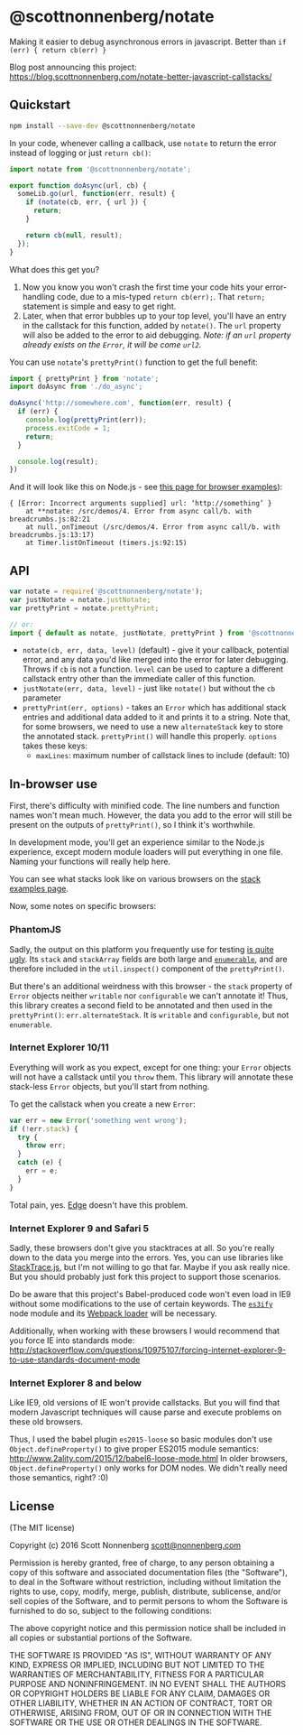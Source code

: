 # @scottnonnenberg/notate

Making it easier to debug asynchronous errors in javascript. Better than `if (err) { return cb(err) }`

Blog post announcing this project: https://blog.scottnonnenberg.com/notate-better-javascript-callstacks/

## Quickstart

```bash
npm install --save-dev @scottnonnenberg/notate
```

In your code, whenever calling a callback, use `notate` to return the error instead of logging or just `return cb()`:

```javascript
import notate from '@scottnonnenberg/notate';

export function doAsync(url, cb) {
  someLib.go(url, function(err, result) {
    if (notate(cb, err, { url }) {
      return;
    }

    return cb(null, result);
  });
}
```

What does this get you?

1. Now you know you won't crash the first time your code hits your error-handling code, due to a mis-typed `return cb(err);`. That `return;` statement is simple and easy to get right.
2. Later, when that error bubbles up to your top level, you'll have an entry in the callstack for this function, added by `notate()`. The `url` property will also be added to the error to aid debugging. _Note: if an `url` property already exists on the `Error`, it will be come `url2`._

You can use `notate`'s `prettyPrint()` function to get the full benefit:

```javascript
import { prettyPrint } from 'notate';
import doAsync from './do_async';

doAsync('http://somewhere.com', function(err, result) {
  if (err) {
    console.log(prettyPrint(err));
    process.exitCode = 1;
    return;
  }

  console.log(result);
})
```

And it will look like this on Node.js - see [this page for browser examples](https://github.com/scottnonnenberg/notate/blob/master/examples.md)):

```
{ [Error: Incorrect arguments supplied] url: ‘http://something’ }
    at **notate: /src/demos/4. Error from async call/b. with breadcrumbs.js:82:21
    at null._onTimeout (/src/demos/4. Error from async call/b. with breadcrumbs.js:13:17)
    at Timer.listOnTimeout (timers.js:92:15)
```

## API

```javascript
var notate = require('@scottnonnenberg/notate');
var justNotate = notate.justNotate;
var prettyPrint = notate.prettyPrint;

// or:
import { default as notate, justNotate, prettyPrint } from '@scottnonnenberg/notate';
```

* `notate(cb, err, data, level)` (default) - give it your callback, potential error, and any data you'd like merged into the error for later debugging. Throws if `cb` is not a function. `level` can be used to capture a different callstack entry other than the immediate caller of this function.
* `justNotate(err, data, level)` - just like `notate()` but without the `cb` parameter
* `prettyPrint(err, options)` - takes an `Error` which has additional stack entries and additional data added to it and prints it to a string. Note that, for some browsers, we need to use a new `alternateStack` key to store the annotated stack. `prettyPrint()` will handle this properly. `options` takes these keys:
  * `maxLines`: maximum number of callstack lines to include (default: 10)

## In-browser use

First, there's difficulty with minified code. The line numbers and function names won't mean much. However, the data you add to the error will still be present on the outputs of `prettyPrint()`, so I think it's worthwhile.

In development mode, you'll get an experience similar to the Node.js experience, except modern module loaders will put everything in one file. Naming your functions will really help here.

You can see what stacks look like on various browsers on the [stack examples page](https://github.com/scottnonnenberg/notate/blob/master/examples.md).

Now, some notes on specific browsers:

### PhantomJS

Sadly, the output on this platform you frequently use for testing [is quite ugly](https://github.com/scottnonnenberg/notate/blob/master/examples.md#phantomjs). Its `stack` and `stackArray` fields are both large and [`enumerable`](https://developer.mozilla.org/en-US/docs/Web/JavaScript/Enumerability_and_ownership_of_properties), and are therefore included in the `util.inspect()` component of the `prettyPrint()`.

But there's an additional weirdness with this browser - the `stack` property of `Error` objects neither `writable` nor `configurable` we can't annotate it! Thus, this library creates a second field to be annotated and then used in the `prettyPrint()`: `err.alternateStack`. It is `writable` and `configurable`, but not `enumerable`.

### Internet Explorer 10/11

Everything will work as you expect, except for one thing: your `Error` objects will not have a callstack until you `throw` them. This library will annotate these stack-less `Error` objects, but you'll start from nothing.

To get the callstack when you create a new `Error`:

```javascript
var err = new Error('something went wrong');
if (!err.stack) {
  try {
    throw err;
  }
  catch (e) {
    err = e;
  }
}
```

Total pain, yes. [Edge](https://www.microsoft.com/en-us/windows/microsoft-edge) doesn't have this problem.

### Internet Explorer 9 and Safari 5

Sadly, these browsers don't give you stacktraces at all. So you're really down to the data you merge into the errors. Yes, you can use libraries like [StackTrace.js](https://www.stacktracejs.com/), but I'm not willing to go that far. Maybe if you ask really nice. But you should probably just fork this project to support those scenarios.

Do be aware that this project's Babel-produced code won't even load in IE9 without some modifications to the use of certain keywords. The [`es3ify`](https://github.com/spicyj/es3ify) node module and its [Webpack loader](https://github.com/sorrycc/es3ify-loader) will be necessary.

Additionally, when working with these browsers I would recommend that you force IE into standards mode: http://stackoverflow.com/questions/10975107/forcing-internet-explorer-9-to-use-standards-document-mode

### Internet Explorer 8 and below

Like IE9, old versions of IE won't provide callstacks. But you will find that modern Javascript techniques will cause parse and execute problems on these old browsers.

Thus, I used the babel plugin `es2015-loose` so basic modules don't use `Object.defineProperty()` to give proper ES2015 module semantics: http://www.2ality.com/2015/12/babel6-loose-mode.html In older browsers, `Object.defineProperty()` only works for DOM nodes. We didn't really need those semantics, right? :0)

## License

(The MIT license)

Copyright (c) 2016 Scott Nonnenberg <scott@nonnenberg.com>

Permission is hereby granted, free of charge, to any person obtaining a copy of this software and
associated documentation files (the "Software"), to deal in the Software without restriction,
including without limitation the rights to use, copy, modify, merge, publish, distribute,
sublicense, and/or sell copies of the Software, and to permit persons to whom the Software is
furnished to do so, subject to the following conditions:

The above copyright notice and this permission notice shall be included in all copies or
substantial portions of the Software.

THE SOFTWARE IS PROVIDED "AS IS", WITHOUT WARRANTY OF ANY KIND, EXPRESS OR IMPLIED, INCLUDING BUT
NOT LIMITED TO THE WARRANTIES OF MERCHANTABILITY, FITNESS FOR A PARTICULAR PURPOSE AND
NONINFRINGEMENT. IN NO EVENT SHALL THE AUTHORS OR COPYRIGHT HOLDERS BE LIABLE FOR ANY CLAIM,
DAMAGES OR OTHER LIABILITY, WHETHER IN AN ACTION OF CONTRACT, TORT OR OTHERWISE, ARISING FROM, OUT
OF OR IN CONNECTION WITH THE SOFTWARE OR THE USE OR OTHER DEALINGS IN THE SOFTWARE.
